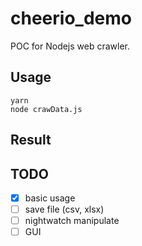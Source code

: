 # cheerio_demo

POC for Nodejs web crawler.

## Usage

```
yarn
node crawData.js
```

## Result



## TODO

- [x] basic usage
- [ ] save file (csv, xlsx)
- [ ] nightwatch manipulate
- [ ] GUI
